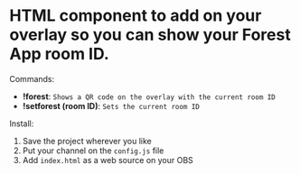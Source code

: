 

# HTML component to add on your overlay so you can show your Forest App room ID.

Commands: 

- **!forest**: `Shows a QR code on the overlay with the current room ID`
- **!setforest (room ID)**: `Sets the current room ID`

Install:
1. Save the project wherever you like
2. Put your channel on the `config.js` file
3. Add `index.html` as a web source on your OBS
